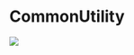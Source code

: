 # CommonUtility
[![](https://jitpack.io/v/YomiRY/CommonUtility.svg)](https://jitpack.io/#YomiRY/CommonUtility)
